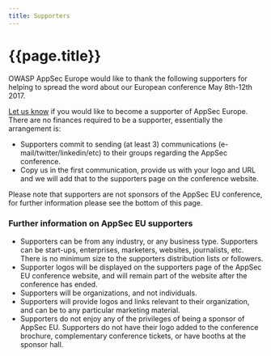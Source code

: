 ```yaml
---
title: Supporters
---
```

# {{page.title}}

OWASP AppSec Europe would like to thank the following supporters for helping to spread the word about our European conference May 8th-12th 2017.
 
<a href="contact">Let us know</a> if you would like to become a supporter of AppSec Europe. There are no finances required to be a supporter, essentially the arrangement is:

* Supporters commit to sending (at least 3) communications (e-mail/twitter/linkedin/etc) to their groups regarding the AppSec conference.
* Copy us in the first communication, provide us with your logo and URL and we will add that to the supporters page on the conference website.
 
Please note that supporters are not sponsors of the AppSec EU conference, for further information please see the bottom of this page.
 

 
 
### Further information on AppSec EU supporters

* Supporters can be from any industry, or any business type.  Supporters can be start-ups, enterprises, marketers, websites, journalists, etc.  There is no minimum size to the supporters distribution lists or followers.
* Supporter logos will be displayed on the supporters page of the AppSec EU conference website, and will remain part of the website after the conference has ended.
* Supporters will be organizations, and not individuals.
* Supporters will provide logos and links relevant to their organization, and can be to any particular marketing material.
* Supporters do not enjoy any of the privileges of being a sponsor of AppSec EU.  Supporters do not have their logo added to the conference brochure, complementary conference tickets, or have booths at the sponsor hall.